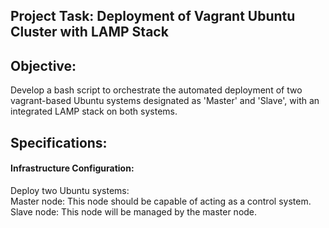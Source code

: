 <h2>Project Task: Deployment of Vagrant Ubuntu Cluster with LAMP Stack</h2>

<h2>Objective:</h2>

Develop a bash script to orchestrate the automated deployment of two vagrant-based Ubuntu systems designated as 'Master' and 'Slave', with an integrated LAMP stack on both systems.

<h2>Specifications:</h2>

<h4>Infrastructure Configuration:</h4>

Deploy two Ubuntu systems:<br>
    Master node: This node should be capable of acting as a control system.<br>
    Slave node: This node will be managed by the master node.<br>
  

